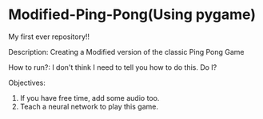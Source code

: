 # Modified-Ping-Pong(Using pygame)
My first ever repository!!

Description: Creating a Modified version of the classic Ping Pong Game

How to run?: 
I don't think I need to tell you how to do this. Do I?

Objectives:
1. If you have free time, add some audio too.
2. Teach a neural network to play this game.

